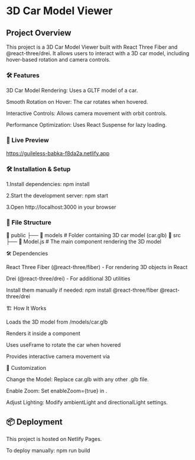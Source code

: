 # 3D Car Model Viewer

## Project Overview

This project is a 3D Car Model Viewer built with React Three Fiber and @react-three/drei. It allows users to interact with a 3D car model, including hover-based rotation and camera controls.

### 🛠 Features

3D Car Model Rendering: Uses a GLTF model of a car.

Smooth Rotation on Hover: The car rotates when hovered.

Interactive Controls: Allows camera movement with orbit controls.

Performance Optimization: Uses React Suspense for lazy loading.

### 🎥 Live Preview

https://guileless-babka-f8da2a.netlify.app

### 🛠 Installation & Setup

1.Install dependencies:
npm install

2.Start the development server:
npm start

3.Open http://localhost:3000 in your browser

### 📂 File Structure

📁 public
 ├── 📁 models    # Folder containing 3D car model (car.glb)
📁 src
 ├── 📄 Model.js  # The main component rendering the 3D model

🛠️ Dependencies 

React Three Fiber (@react-three/fiber) - For rendering 3D objects in React

Drei (@react-three/drei) - For additional 3D utilities

Install them manually if needed:
npm install @react-three/fiber @react-three/drei

🏗️ How It Works

Loads the 3D model from /models/car.glb

Renders it inside a <Canvas> component

Uses useFrame to rotate the car when hovered

Provides interactive camera movement via <OrbitControls>

🎨 Customization

Change the Model: Replace car.glb with any other .glb file.

Enable Zoom: Set enableZoom={true} in <OrbitControls>.

Adjust Lighting: Modify ambientLight and directionalLight settings.

## 📦 Deployment

This project is hosted on Netlify Pages.

To deploy manually:
npm run build

